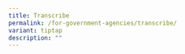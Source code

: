 ```yaml
---
title: Transcribe
permalink: /for-government-agencies/transcribe/
variant: tiptap
description: ""
---
```

